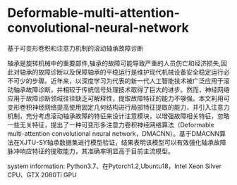 # Deformable-multi-attention-convolutional-neural-network
基于可变形卷积和注意力机制的滚动轴承故障诊断

轴承是旋转机械中的重要部件,轴承的故障可能导致严重的人员伤亡和经济损失,因此对轴承的故障诊断以及保障轴承的平稳运行是维护现代机械设备安全稳定运行必不可少的步骤。近年来，以深度学习为代表的新一代人工智能技术被广泛应用于滚动轴承故障诊断，并相较于传统信号处理技术取得了巨大的进步。然而，神经网络应用于故障诊断领域往往缺乏可解释性，提取故障特征的能力不够强。本文利用可变形卷积神经网络提高使用固定几何结构进行局部特征提取的能力，并引入注意力机制，充分考虑滚动轴承故障的特征来设计注意模块，以增强故障相关特征，忽略一些无关特征，提出了一种可变形多注意力卷积神经网络算法（Deformable multi-attention convolutional neural network，DMACNN）。基于DMACNN算法在XJTU-SY轴承数据集进行模型验证，结果表明该模型可以有效强化轴承故障脉冲响应特征的提取能力，其准确率明显高于目前主流模型。

system information:
Python3.7、在Pytorch1.2,Ubuntu18，Intel Xeon Silver CPU、GTX 2080Ti GPU
